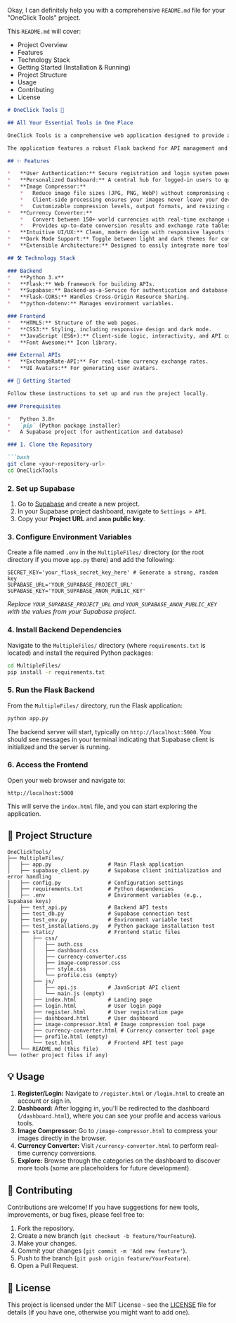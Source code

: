 Okay, I can definitely help you with a comprehensive `README.md` file for your "OneClick Tools" project.

This `README.md` will cover:
*   Project Overview
*   Features
*   Technology Stack
*   Getting Started (Installation & Running)
*   Project Structure
*   Usage
*   Contributing
*   License

```markdown
# OneClick Tools 🚀

## All Your Essential Tools in One Place

OneClick Tools is a comprehensive web application designed to provide a suite of powerful online utility tools, all accessible from a single, user-friendly platform. From image compression to currency conversion, and many more planned features, OneClick aims to streamline your daily digital tasks.

The application features a robust Flask backend for API management and user authentication, seamlessly integrated with Supabase. The frontend is built with modern HTML, CSS, and JavaScript, offering a responsive and intuitive user experience.

## ✨ Features

*   **User Authentication:** Secure registration and login system powered by Supabase.
*   **Personalized Dashboard:** A central hub for logged-in users to quickly access tools, view recent activity, and manage their profile.
*   **Image Compressor:**
    *   Reduce image file sizes (JPG, PNG, WebP) without compromising quality.
    *   Client-side processing ensures your images never leave your device, guaranteeing privacy.
    *   Customizable compression levels, output formats, and resizing options.
*   **Currency Converter:**
    *   Convert between 150+ world currencies with real-time exchange rates.
    *   Provides up-to-date conversion results and exchange rate tables.
*   **Intuitive UI/UX:** Clean, modern design with responsive layouts for various devices.
*   **Dark Mode Support:** Toggle between light and dark themes for comfortable viewing.
*   **Extensible Architecture:** Designed to easily integrate more tools and features in the future (e.g., PDF tools, video tools, text utilities).

## 🛠️ Technology Stack

### Backend
*   **Python 3.x**
*   **Flask:** Web framework for building APIs.
*   **Supabase:** Backend-as-a-Service for authentication and database.
*   **Flask-CORS:** Handles Cross-Origin Resource Sharing.
*   **python-dotenv:** Manages environment variables.

### Frontend
*   **HTML5:** Structure of the web pages.
*   **CSS3:** Styling, including responsive design and dark mode.
*   **JavaScript (ES6+):** Client-side logic, interactivity, and API communication.
*   **Font Awesome:** Icon library.

### External APIs
*   **ExchangeRate-API:** For real-time currency exchange rates.
*   **UI Avatars:** For generating user avatars.

## 🚀 Getting Started

Follow these instructions to set up and run the project locally.

### Prerequisites

*   Python 3.8+
*   `pip` (Python package installer)
*   A Supabase project (for authentication and database)

### 1. Clone the Repository

```bash
git clone <your-repository-url>
cd OneClickTools
```

### 2. Set up Supabase

1.  Go to [Supabase](https://supabase.com/) and create a new project.
2.  In your Supabase project dashboard, navigate to `Settings > API`.
3.  Copy your **Project URL** and **`anon` public key**.

### 3. Configure Environment Variables

Create a file named `.env` in the `MultipleFiles/` directory (or the root directory if you move `app.py` there) and add the following:

```
SECRET_KEY='your_flask_secret_key_here' # Generate a strong, random key
SUPABASE_URL='YOUR_SUPABASE_PROJECT_URL'
SUPABASE_KEY='YOUR_SUPABASE_ANON_PUBLIC_KEY'
```
*Replace `YOUR_SUPABASE_PROJECT_URL` and `YOUR_SUPABASE_ANON_PUBLIC_KEY` with the values from your Supabase project.*

### 4. Install Backend Dependencies

Navigate to the `MultipleFiles/` directory (where `requirements.txt` is located) and install the required Python packages:

```bash
cd MultipleFiles/
pip install -r requirements.txt
```

### 5. Run the Flask Backend

From the `MultipleFiles/` directory, run the Flask application:

```bash
python app.py
```
The backend server will start, typically on `http://localhost:5000`. You should see messages in your terminal indicating that Supabase client is initialized and the server is running.

### 6. Access the Frontend

Open your web browser and navigate to:

```
http://localhost:5000
```
This will serve the `index.html` file, and you can start exploring the application.

## 📂 Project Structure

```
OneClickTools/
├── MultipleFiles/
│   ├── app.py                  # Main Flask application
│   ├── supabase_client.py      # Supabase client initialization and error handling
│   ├── config.py               # Configuration settings
│   ├── requirements.txt        # Python dependencies
│   ├── .env                    # Environment variables (e.g., Supabase keys)
│   ├── test_api.py             # Backend API tests
│   ├── test_db.py              # Supabase connection test
│   ├── test_env.py             # Environment variable test
│   ├── test_installations.py   # Python package installation test
│   ├── static/                 # Frontend static files
│   │   ├── css/
│   │   │   ├── auth.css
│   │   │   ├── dashboard.css
│   │   │   ├── currency-converter.css
│   │   │   ├── image-compressor.css
│   │   │   ├── style.css
│   │   │   └── profile.css (empty)
│   │   ├── js/
│   │   │   ├── api.js          # JavaScript API client
│   │   │   └── main.js (empty)
│   │   ├── index.html          # Landing page
│   │   ├── login.html          # User login page
│   │   ├── register.html       # User registration page
│   │   ├── dashboard.html      # User dashboard
│   │   ├── image-compressor.html # Image compression tool page
│   │   ├── currency-converter.html # Currency converter tool page
│   │   ├── profile.html (empty)
│   │   └── test.html           # Frontend API test page
│   └── README.md (this file)
└── (other project files if any)
```

## 💡 Usage

1.  **Register/Login:** Navigate to `/register.html` or `/login.html` to create an account or sign in.
2.  **Dashboard:** After logging in, you'll be redirected to the dashboard (`/dashboard.html`), where you can see your profile and access various tools.
3.  **Image Compressor:** Go to `/image-compressor.html` to compress your images directly in the browser.
4.  **Currency Converter:** Visit `/currency-converter.html` to perform real-time currency conversions.
5.  **Explore:** Browse through the categories on the dashboard to discover more tools (some are placeholders for future development).

## 🤝 Contributing

Contributions are welcome! If you have suggestions for new tools, improvements, or bug fixes, please feel free to:

1.  Fork the repository.
2.  Create a new branch (`git checkout -b feature/YourFeature`).
3.  Make your changes.
4.  Commit your changes (`git commit -m 'Add new feature'`).
5.  Push to the branch (`git push origin feature/YourFeature`).
6.  Open a Pull Request.

## 📄 License

This project is licensed under the MIT License - see the [LICENSE](LICENSE) file for details (if you have one, otherwise you might want to add one).
```